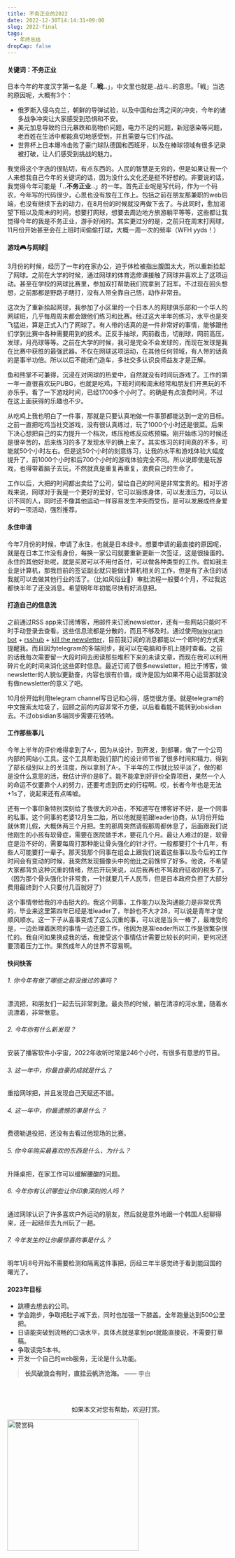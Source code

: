 ```yaml
---
title: 不务正业的2022
date: 2022-12-30T14:14:31+09:00
slug: 2022-final
tags:
  - 年终总结
dropCap: false
---
```


#### 关键词：不务正业

日本今年的年度汉字第一名是「**..戦..**」，中文里也就是..战斗..的意思。「戦」当选的原因呢，大概有3个：
- 俄罗斯入侵乌克兰，朝鲜的导弹试验，以及中国和台湾之间的冲突，今年的诸多战争冲突让大家感受到恐惧和不安。
- 美元加息导致的日元暴跌和高物价问题，电力不足的问题，新冠感染等问题，老百姓在生活中都能真切地感受到，并且需要与它们作战。
- 世界杯上日本爆冷击败了豪门球队德国和西班牙，以及在棒球领域有很多记录被打破，让人们感受到挑战的魅力。

我觉得这个字选的很贴切，有点东西的。人民的智慧是无穷的，但是如果让我一个人来想我自己今年的关键词的话，因为没什么文化还是挺不好想的。非要说的话，我觉得今年可能是「**..不务正业..**」的一年。首先正业呢是写代码，作为一个码农，今年写的代码很少，心思也没有放在工作上。包括之前在朋友那兼职的web后端，也没有继续下去的动力，在8月份的时候就没再做下去了。与此同时，愈加渴望下班以及周末的时间，想要打网球，想要去周边地方旅游躺平等等，这些都让我觉得今年的我是不务正业，游手好闲的。其实更过分的是，之前只在周末打网球，11月份开始甚至会在上班时间偷偷打球，大概一周一次的频率（WFH yyds！）

#### 游戏🎮与网球🎾
3月份的时候，经历了一年的在家办公，迫于体检被指出腹围太大，所以重新捡起了网球。之前在大学的时候，通过网球的体育选修课接触了网球并喜欢上了这项运动。甚至在学校的网球比赛里，参加双打帮助我们院拿到了冠军。不过现在回头想想，之前那都是野路子瞎打，没有人带全靠自己悟，动作非常丑。

这次为了重新拾起网球，我参加了小区里的一个日本人的网球俱乐部和一个华人的网球班，几乎每周周末都会跟他们练习和比赛。经过这大半年的练习，水平也是突飞猛进，算是正式入门了网球了。有人带的话真的是一件非常好的事情，能够跟他们学到比赛中各种需要用到的技术。正反手抽球，网前截击，切削球，网前高压，发球，月亮球等等。之前在大学的时候，我可是完全不会发球的，而现在发球是我在比赛中获胜的最强武器。不仅在网球这项运动，在其他任何领域，有人带的话真的是事半功倍。所以以后不能闭门造车，多社交多认识良师益友才是正解。

鱼和熊掌不可兼得，沉浸在对网球的热爱中，自然就没有时间玩游戏了。工作的第一年一直很喜欢玩PUBG，也就是吃鸡，下班时间和周末经常和朋友们开黑玩的不亦乐乎。看了一下游戏时间，已经1700多个小时了。的确是有点浪费时间，不过在这上面获得的乐趣也不少。

从吃鸡上我也明白了一件事，那就是只要认真地做一件事那都能达到一定的目标。之前一直把吃鸡当社交游戏，没有很认真练过，玩了1000个小时还是很菜。后来下决心想把自己的实力提升一个档次，练压枪练反应练预瞄。刚开始练习的时候还是很辛苦的，后来练习的多了发现水平的确上来了。其实练习的时间真的不多，可能就50个小时左右。但是这50个小时的刻意练习，让我的水平和游戏体验大幅度提升了，前1000个小时和后700个小时的游戏体验完全不同。所以说即使是玩游戏，也得带着脑子去玩，不然就真是重复再重复，浪费自己的生命了。

工作以后，大把的时间都出卖给了公司，留给自己的时间是非常宝贵的。相对于游戏来说，网球对于我是一个更好的爱好，它可以锻炼身体，可以发泄压力，可以认识不同的人，同时还不像其他运动一样容易发生冲突而受伤，是可以发展成终身爱好的一项活动，强烈推荐。


#### 永住申请

今年7月份的时候，申请了永住，也就是日本绿卡。想要申请的最直接的原因呢，就是在日本工作没有身份，每换一家公司就要重新更新一次签证，这是很操蛋的。永住的其他好处呢，就是买房可以不用付首付，可以做各种类型的工作。假如我主业是计算机，那我目前的签证副业就只能做计算机相关的工作，但是有了永住的话我就可以去做其他行业的活了。（比如风俗业🤣）审批流程一般要4个月，不过我这都快半年了还没消息。希望明年年初能尽快有好消息把。

#### 打造自己的信息流

之前通过RSS app来订阅博客，用邮件来订阅newsletter，还有一些网站只能时不时手动登录去查看。这些信息流都是分散的，而且不够及时。通过使用[telegram bot](https://github.com/iovxw/rssbot) + [rsshub](https://docs.rsshub.app/) + [kill the newsletter](https://kill-the-newsletter.com/)，目前我订阅的消息都能以一个即时的方式来提醒我。而且因为telegram的多端同步，我可以在电脑和手机上随时查看。之前的话我每次需要留一大段时间去阅读那些堆积下来的未读文章，而现在我可以利用碎片化的时间来消化这些即时信息。最近订阅了很多newsletter，相比于博客，做newsletter的人貌似更勤奋，内容也很有价值，或许是因为如果不用心运营那就没有做newsletter的意义了吧。

10月份开始利用telegram channel写日记和心得，感觉很方便。就是telegram的中文搜索太垃圾了，回顾之前的内容非常不方便，以后看看能不能转到obsidian去。不过obsidian多端同步需要花钱呐。

#### 工作那些事儿

今年上半年的评价难得拿到了A-，因为从设计，到开发，到部署，做了一个公司内部的网站小工具。这个工具帮助我们部门的设计师节省了很多时间和精力，得到了部长级别以上的关注度，所以拿到了A-。下半年的工作就比较平淡了，做的都是没什么意思的活，我估计评价是B了。能不能拿到好评价全靠项目，果然一个人的命运不仅要靠个人的努力，还要考虑到历史的行程啊。哎，长者今年也是无法+1s了，说起来还有点唏嘘。

还有一个事印象特别深刻给了我很大的冲击，不知道写在博客好不好，是一个同事的私事。这个同事的老婆12月生二胎，所以他就提前跟leader协商，从1月份开始就休育儿假，大概休两三个月把。生的那周突然请假那周都休息了，后面跟我们说他刚生的小孩有软骨症，需要在医院做手术，要花几个月。最让人难过的是，软骨症是治不好的，需要每周打那种能让骨头强化的针才行。一般都要打个十几年，有些人可能要打一辈子。那天我那个同事在组会上跟我们说着这些事以及今后的工作时间会有变动的时候，我突然发现摄像头中的他比之前憔悴了好多。他说，不希望大家都背负这种沉重的情绪，然后开玩笑说，以后我再也不骂政府征收的税多了。（因为那个骨头强化针非常贵，一针就要几千人民币，但是日本政府负担了大部分费用最终到个人只要付几百就好了）

这个事情带给我的冲击挺大的。我这个同事，工作能力以及沟通能力是非常优秀的，毕业来这里第四年已经是准leader了，年龄也不大才28，可以说是青年才俊顺风顺水。这一下子从喜事变成了这么沉重的事，可以说是当头一棒了，最难受的是，一边处理着医院的事情一边还要工作，他因为是准leader所以工作是很繁杂很忙的。我自问如果换成我的话，我接受这个事情估计需要比较长的时间，更何况还要顶着压力工作。果然成年人的世界不容易啊。


#### 快问快答

###### 1. 你今年有做了哪些之前没做过的事吗？
漂流把，和朋友们一起去玩非常刺激。最炎热的时候，躺在清凉的河水里，随着水流漂着，非常惬意。

###### 2. 今年你有什么新发现？
安装了播客软件小宇宙，2022年收听时常是246个小时，有很多有意思的节目。

###### 3. 这一年中，你最自豪的成就是什么？
重拾网球把，并且发现自己天赋还不错。

###### 4. 这一年中，你最遗憾的事是什么？
费德勒退役把，还没有去看过他现场的比赛。

###### 5. 你今年购买最喜欢的东西是什么，为什么？
升降桌把，在家工作可以缓解腰酸的问题。

###### 6. 今年你有认识哪些让你印象深刻的人吗？
通过网球认识了许多喜欢户外运动的朋友，然后就是意外地跟一个韩国人挺聊得来，还一起结伴去九州玩了一趟。

###### 7. 今年发生的让你最惊喜的事是什么？
明年1月8号开始不需要检测和隔离这件事把，历经三年半感觉终于看到能回国的曙光了。


#### 2023年目标

- 跳槽去想去的公司。
- 学会跑步，争取把肚子减下去，同时也加强一下膝盖。全年跑量达到500公里把。
- 日语能突破到流畅的口语水平，具体点就是拿到ppt就能直接说，不需要打草稿。
- 争取读完5本书。
- 开发一个自己的web服务，无论是什么功能。


> **长风破浪会有时，直挂云帆济沧海。** —— 李白

<br />
<br />
<p style="text-align: center;">如果本文对您有帮助，欢迎打赏。</p>
<img src="/images/qr-wechat.png" alt="赞赏码" width="300"/>
